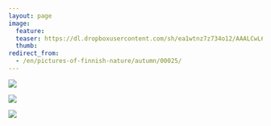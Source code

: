 ```yaml
---
layout: page
image:
  feature:
  teaser: https://dl.dropboxusercontent.com/sh/ea1wtnz7z734o12/AAALCwL6v3VF8qemo2Ej8yRza/luontokuvat/kes%C3%A4/2/DSC13534-245px.jpg
  thumb:
redirect_from:
  - /en/pictures-of-finnish-nature/autumn/00025/
---
```


[![](https://dl.dropboxusercontent.com/sh/ea1wtnz7z734o12/AADCMHjXLsQLk8wuaB4UKHZ4a/luontokuvat/syksy/DSC14485-800px.jpg)](https://dl.dropboxusercontent.com/sh/ea1wtnz7z734o12/AACZN3paO__s_EaJMLrgH1sGa/luontokuvat/syksy/DSC14485.jpg)

[![](https://dl.dropboxusercontent.com/sh/ea1wtnz7z734o12/AADPFAwPcHVi2i30OX6DPQtFa/luontokuvat/kes%C3%A4/2/DSC13436-800px.jpg)](https://dl.dropboxusercontent.com/sh/ea1wtnz7z734o12/AACUMllfwhsVdSfEC9xcShsVa/luontokuvat/kes%C3%A4/2/DSC13436.jpg)

[![](https://dl.dropboxusercontent.com/sh/ea1wtnz7z734o12/AADvhO_j939iskfSU9uDvgkHa/luontokuvat/kes%C3%A4/2/DSC13534-800px.jpg)](https://dl.dropboxusercontent.com/sh/ea1wtnz7z734o12/AADtBK4tnoqfc6oBuuOUuD7Ya/luontokuvat/kes%C3%A4/2/DSC13534.jpg)
